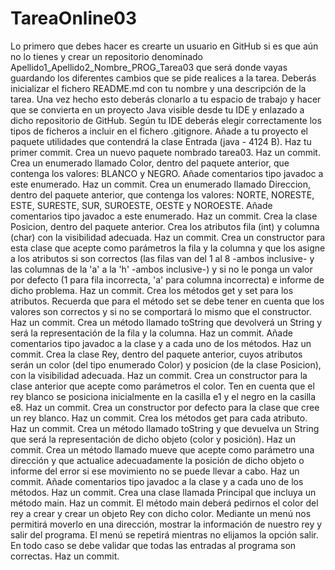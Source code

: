 # TareaOnline03

Lo primero que debes hacer es crearte un usuario en GitHub si es que aún no lo tienes y crear un repositorio denominado Apellido1_Apellido2_Nombre_PROG_Tarea03 que será donde vayas guardando los diferentes cambios que se pide realices a la tarea. Deberás inicializar el fichero README.md con tu nombre y una descripción de la tarea.
        Una vez hecho esto deberás clonarlo a tu espacio de trabajo y hacer que se convierta en un proyecto Java visible desde tu IDE y enlazado a dicho repositorio de GitHub. Según tu IDE deberás elegir correctamente los tipos de ficheros a incluir en el fichero .gitignore.
        Añade a tu proyecto el paquete utilidades que contendrá la clase Entrada (java - 4124 B). Haz tu primer commit.
        Crea un nuevo paquete nombrado tarea03. Haz un commit.
        Crea un enumerado llamado Color, dentro del paquete anterior, que contenga los valores: BLANCO y NEGRO. Añade comentarios tipo javadoc a este enumerado. Haz un commit.
        Crea un enumerado llamado Direccion, dentro del paquete anterior, que contenga los valores: NORTE, NORESTE, ESTE, SURESTE, SUR, SUROESTE, OESTE y NOROESTE. Añade comentarios tipo javadoc a este enumerado. Haz un commit.
        Crea la clase Posicion, dentro del paquete anterior. Crea los atributos fila (int) y columna (char) con la visibilidad adecuada. Haz un commit.
        Crea un constructor para esta clase que acepte como parámetros la fila y la columna y que los asigne a los atributos si son correctos (las filas van del 1 al 8 -ambos inclusive- y las columnas de la 'a' a la 'h' -ambos inclusive-) y si no le ponga un valor por defecto (1 para fila incorrecta, 'a' para columna incorrecta) e informe de dicho problema. Haz un commit.
        Crea los métodos get y set para los atributos. Recuerda que para el método set se debe tener en cuenta que los valores son correctos y si no se comportará lo mismo que el constructor. Haz un commit.
        Crea un método llamado toString que devolverá un String y será la representación de la fila y la columna. Haz un commit.
        Añade comentarios tipo javadoc a la clase y a cada uno de los métodos. Haz un commit.
        Crea la clase Rey, dentro del paquete anterior, cuyos atributos serán un color (del tipo enumerado Color) y posicion (de la clase Posicion), con la visibilidad adecuada. Haz un commit.
        Crea un constructor para la clase anterior que acepte como parámetros el color. Ten en cuenta que el rey blanco se posiciona inicialmente en la casilla e1 y el negro en la casilla e8. Haz un commit.
        Crea un constructor por defecto para la clase que cree un rey blanco. Haz un commit.
        Crea los métodos get para cada atributo. Haz un commit.
        Crea un método llamado toString y que devuelva un String que será la representación de dicho objeto (color y posición). Haz un commit.
        Crea un método llamado mueve que acepte como parámetro una dirección y que actualice adecuadamente la posición de dicho objeto o informe del error si ese movimiento no se puede llevar a cabo. Haz un commit.
        Añade comentarios tipo javadoc a la clase y a cada uno de los métodos. Haz un commit.
        Crea una clase llamada Principal que incluya un método main. Haz un commit.
        El método main deberá pedirnos el color del rey a crear y crear un objeto Rey con dicho color. Mediante un menú nos permitirá moverlo en una dirección, mostrar la información de nuestro rey y salir del programa. El menú se repetirá mientras no elijamos la opción salir. En todo caso se debe validar que todas las entradas al programa son correctas. Haz un commit.
